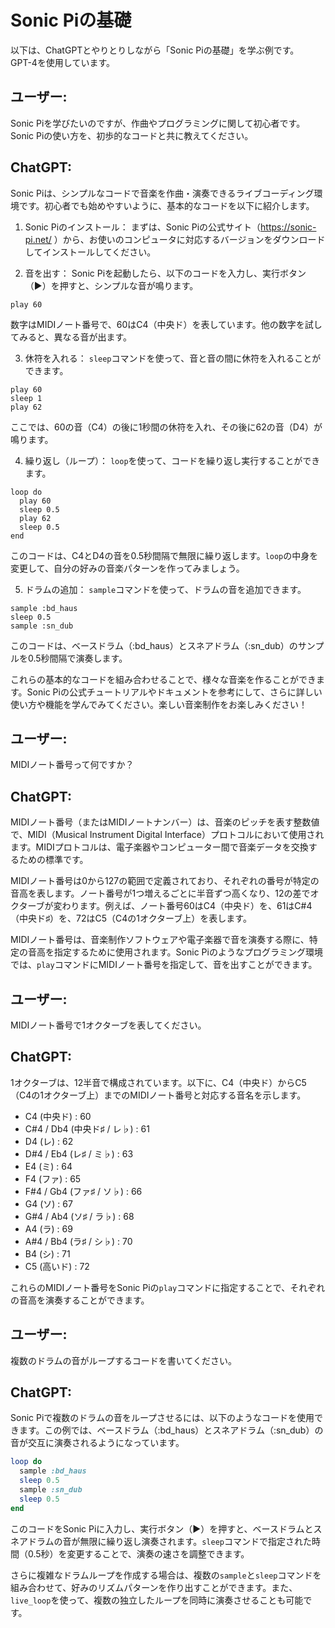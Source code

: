 # Sonic Piの基礎

以下は、ChatGPTとやりとりしながら「Sonic Piの基礎」を学ぶ例です。  
GPT-4を使用しています。  

## ユーザー:

Sonic Piを学びたいのですが、作曲やプログラミングに関して初心者です。Sonic Piの使い方を、初歩的なコードと共に教えてください。

## ChatGPT:

Sonic Piは、シンプルなコードで音楽を作曲・演奏できるライブコーディング環境です。初心者でも始めやすいように、基本的なコードを以下に紹介します。

1. Sonic Piのインストール：
まずは、Sonic Piの公式サイト（https://sonic-pi.net/ ）から、お使いのコンピュータに対応するバージョンをダウンロードしてインストールしてください。

2. 音を出す：
Sonic Piを起動したら、以下のコードを入力し、実行ボタン（▶️）を押すと、シンプルな音が鳴ります。

```
play 60
```

数字はMIDIノート番号で、60はC4（中央ド）を表しています。他の数字を試してみると、異なる音が出ます。

3. 休符を入れる：
`sleep`コマンドを使って、音と音の間に休符を入れることができます。

```
play 60
sleep 1
play 62
```

ここでは、60の音（C4）の後に1秒間の休符を入れ、その後に62の音（D4）が鳴ります。

4. 繰り返し（ループ）：
`loop`を使って、コードを繰り返し実行することができます。

```
loop do
  play 60
  sleep 0.5
  play 62
  sleep 0.5
end
```

このコードは、C4とD4の音を0.5秒間隔で無限に繰り返します。`loop`の中身を変更して、自分の好みの音楽パターンを作ってみましょう。

5. ドラムの追加：
`sample`コマンドを使って、ドラムの音を追加できます。

```
sample :bd_haus
sleep 0.5
sample :sn_dub
```

このコードは、ベースドラム（:bd_haus）とスネアドラム（:sn_dub）のサンプルを0.5秒間隔で演奏します。

これらの基本的なコードを組み合わせることで、様々な音楽を作ることができます。Sonic Piの公式チュートリアルやドキュメントを参考にして、さらに詳しい使い方や機能を学んでみてください。楽しい音楽制作をお楽しみください！

## ユーザー:

MIDIノート番号って何ですか？

## ChatGPT:

MIDIノート番号（またはMIDIノートナンバー）は、音楽のピッチを表す整数値で、MIDI（Musical Instrument Digital Interface）プロトコルにおいて使用されます。MIDIプロトコルは、電子楽器やコンピューター間で音楽データを交換するための標準です。

MIDIノート番号は0から127の範囲で定義されており、それぞれの番号が特定の音高を表します。ノート番号が1つ増えるごとに半音ずつ高くなり、12の差でオクターブが変わります。例えば、ノート番号60はC4（中央ド）を、61はC#4（中央ド♯）を、72はC5（C4の1オクターブ上）を表します。

MIDIノート番号は、音楽制作ソフトウェアや電子楽器で音を演奏する際に、特定の音高を指定するために使用されます。Sonic Piのようなプログラミング環境では、`play`コマンドにMIDIノート番号を指定して、音を出すことができます。

## ユーザー:

MIDIノート番号で1オクターブを表してください。

## ChatGPT:

1オクターブは、12半音で構成されています。以下に、C4（中央ド）からC5（C4の1オクターブ上）までのMIDIノート番号と対応する音名を示します。

- C4 (中央ド) : 60
- C#4 / Db4 (中央ド♯ / レ♭) : 61
- D4 (レ) : 62
- D#4 / Eb4 (レ♯ / ミ♭) : 63
- E4 (ミ) : 64
- F4 (ファ) : 65
- F#4 / Gb4 (ファ♯ / ソ♭) : 66
- G4 (ソ) : 67
- G#4 / Ab4 (ソ♯ / ラ♭) : 68
- A4 (ラ) : 69
- A#4 / Bb4 (ラ♯ / シ♭) : 70
- B4 (シ) : 71
- C5 (高いド) : 72

これらのMIDIノート番号をSonic Piの`play`コマンドに指定することで、それぞれの音高を演奏することができます。

## ユーザー:

複数のドラムの音がループするコードを書いてください。

## ChatGPT:

Sonic Piで複数のドラムの音をループさせるには、以下のようなコードを使用できます。この例では、ベースドラム（:bd_haus）とスネアドラム（:sn_dub）の音が交互に演奏されるようになっています。

```ruby
loop do
  sample :bd_haus
  sleep 0.5
  sample :sn_dub
  sleep 0.5
end
```

このコードをSonic Piに入力し、実行ボタン（▶️）を押すと、ベースドラムとスネアドラムの音が無限に繰り返し演奏されます。`sleep`コマンドで指定された時間（0.5秒）を変更することで、演奏の速さを調整できます。

さらに複雑なドラムループを作成する場合は、複数の`sample`と`sleep`コマンドを組み合わせて、好みのリズムパターンを作り出すことができます。また、`live_loop`を使って、複数の独立したループを同時に演奏させることも可能です。
